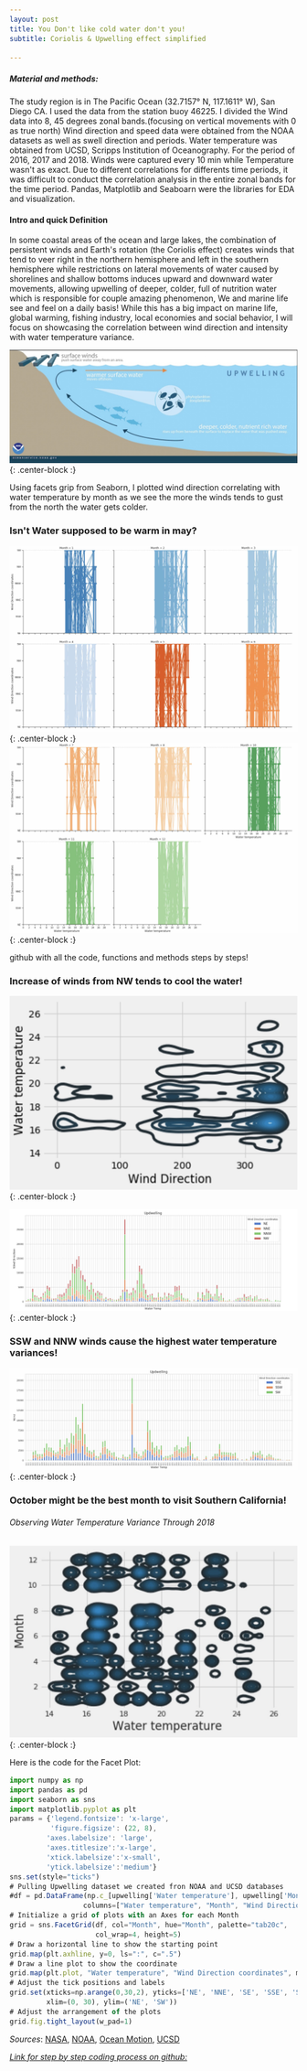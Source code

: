 ```yaml
---
layout: post
title: You Don't like cold water don't you!
subtitle: Coriolis & Upwelling effect simplified

---
```

##### Material and methods:
The study region is in The Pacific Ocean (32.7157° N, 117.1611° W), San Diego CA. 
I used the data from the station buoy 46225. 
I divided the Wind data into 8, 45 degrees zonal bands.(focusing on vertical movements with 0 as true north)
Wind direction and speed data were obtained from the NOAA  datasets as well as swell direction and periods. 
Water temperature was obtained from UCSD, Scripps Institution of Oceanography.
For the period of 2016, 2017 and 2018. Winds were captured every 10 min while Temperature wasn't as exact.
Due to different correlations for differents time periods, it was difficult to conduct the correlation analysis in the entire zonal bands for the time period.
Pandas, Matplotlib and Seaboarn were the libraries for EDA and visualization.

#### Intro and quick Definition
In some coastal areas of the ocean and large lakes, the combination of persistent winds and Earth's rotation (the Coriolis effect) creates winds that tend to veer right in the northern hemisphere and left in the southern hemisphere while restrictions on lateral movements of water caused by shorelines and shallow bottoms induces upward and downward water movements, allowing upwelling of deeper, colder, full of nutrition water which is responsible for couple amazing phenomenon, We and marine life see and feel on a daily basis! 
While this has a big impact on marine life, global warming, fishing industry, local economies and social behavior, I will focus on showcasing the correlation between wind direction and intensity with water temperature variance. 

![Crepe](/img/clitoris.jpg){: .center-block :}



Using facets grip from Seaborn, I plotted wind direction correlating with water temperature by month as we see the more the winds tends to gust from the north the water gets colder. 

### Isn't Water supposed to be warm in may? ###
![Crepe](/img/year1seaborn.jpg){: .center-block :}
![Crepe](/img/seaboaryear2.jpg){: .center-block :}


github with all the code, functions and methods steps by steps! 

### Increase of winds from NW tends to cool the water! ###
![Crepe](/img/kdeplotseabornwindwatta.jpg){: .center-block :}

![Crepe](/img/nnw.jpg){: .center-block :}

### SSW and NNW winds cause the highest water temperature variances! ###
![Crepe](/img/ssw.jpg){: .center-block :}


### October might be the best month to visit Southern California! ### 
###### Observing Water Temperature Variance Through 2018 ####### 
![Crepe](/img/seaborn%20plot.jpg){: .center-block :}



Here is the code for the Facet Plot:

```javascript
import numpy as np
import pandas as pd
import seaborn as sns
import matplotlib.pyplot as plt
params = {'legend.fontsize': 'x-large',
          'figure.figsize': (22, 8),
         'axes.labelsize': 'large',
         'axes.titlesize':'x-large',
         'xtick.labelsize':'x-small',
         'ytick.labelsize':'medium'}
sns.set(style="ticks")
# Pulling Upwelling dataset we created fron NOAA and UCSD databases
#df = pd.DataFrame(np.c_[upwelling['Water temperature'], upwelling['Month'], upwelling['Wind Direction coordinates']],
                  columns=["Water temperature", "Month", "Wind Direction coordinates"])
# Initialize a grid of plots with an Axes for each Month
grid = sns.FacetGrid(df, col="Month", hue="Month", palette="tab20c",
                     col_wrap=4, height=5)
# Draw a horizontal line to show the starting point
grid.map(plt.axhline, y=0, ls=":", c=".5")
# Draw a line plot to show the coordinate
grid.map(plt.plot, "Water temperature", "Wind Direction coordinates", marker="o")
# Adjust the tick positions and labels
grid.set(xticks=np.arange(0,30,2), yticks=['NE', 'NNE', 'SE', 'SSE', 'SSW', 'SW', 'NW', 'NNW'],
         xlim=(0, 30), ylim=('NE', 'SW'))
# Adjust the arrangement of the plots
grid.fig.tight_layout(w_pad=1)
```

_Sources_: [NASA](nasa.org), [NOAA](https://www.ndbc.noaa.gov), [Ocean Motion](https://www.oceanmotion.org), [UCSD](ucsd.edu)

[_Link for step by step coding process on github:_](https://github.com/MehdiKhiatiDS/DS-Unit-1-Build/blob/master/Project_Up_Welling!.ipynb)





